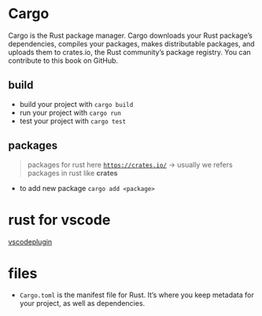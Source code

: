 # Cargo
Cargo is the Rust package manager. Cargo downloads your Rust package’s dependencies, compiles your packages, makes distributable packages, and uploads them to crates.io, the Rust community’s package registry. You can contribute to this book on GitHub.

## build

* build your project with `cargo build`
* run your project with `cargo run`
* test your project with `cargo test`

## packages
> packages for rust here [`https://crates.io/`](https://crates.io/) -> usually we refers packages in rust like <b>crates</b>

* to add new package `cargo add <package>`

# rust for vscode
[vscodeplugin](https://code.visualstudio.com/docs/languages/rust)

# files

* `Cargo.toml` is the manifest file for Rust. It’s where you keep metadata for your project, as well as dependencies.